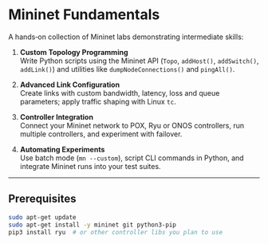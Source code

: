 # Mininet Fundamentals

A hands‑on collection of Mininet labs demonstrating intermediate skills:

1. **Custom Topology Programming**  
   Write Python scripts using the Mininet API (`Topo`, `addHost()`, `addSwitch()`, `addLink()`) and utilities like `dumpNodeConnections()` and `pingAll()`.

2. **Advanced Link Configuration**  
   Create links with custom bandwidth, latency, loss and queue parameters; apply traffic shaping with Linux `tc`.

3. **Controller Integration**  
   Connect your Mininet network to POX, Ryu or ONOS controllers, run multiple controllers, and experiment with failover.

4. **Automating Experiments**  
   Use batch mode (`mn --custom`), script CLI commands in Python, and integrate Mininet runs into your test suites.

---

## Prerequisites

```bash
sudo apt-get update
sudo apt-get install -y mininet git python3-pip
pip3 install ryu  # or other controller libs you plan to use
